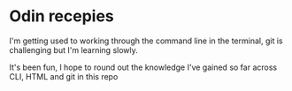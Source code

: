 # Odin recepies 

I'm getting used to working through the command line in the terminal, git is challenging but I'm learning slowly.

It's been fun, I hope to round out the knowledge I've gained so far across CLI, HTML and git in this repo


